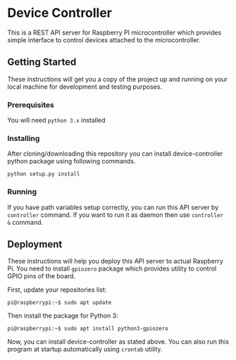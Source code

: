 # Device Controller

This is a REST API server for Raspberry PI microcontroller which provides simple interface to control devices attached to the microcontroller.

## Getting Started

These instructions will get you a copy of the project up and running on your local machine for development and testing purposes.

### Prerequisites

You will need `python 3.x` installed

### Installing

After cloning/downloading this repository you can install device-controller python package using following commands.

```console
python setup.py install
```

### Running

If you have path variables setup correctly, you can run this API server by `controller` command. If you want to run it as daemon then use `controller &` command.

## Deployment

These instructions will help you deploy this API server to actual Raspberry Pi. You need to install `gpiozero` package which provides utility to control GPIO pins of the board.

First, update your repositories list:
```console
pi@raspberrypi:~$ sudo apt update
```
Then install the package for Python 3:
```console
pi@raspberrypi:~$ sudo apt install python3-gpiozero
```

Now, you can install device-controller as stated above. You can also run this program at startup automatically using `crontab` utility.


